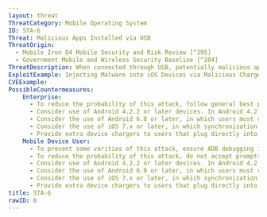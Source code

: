 ```yaml
---
layout: threat
ThreatCategory: Mobile Operating System
ID: STA-6
Threat: Malicious Apps Installed via USB
ThreatOrigin:
  - Mobile Iron Q4 Mobile Security and Risk Review [^195]
  - Government Mobile and Wireless Security Baseline [^204]
ThreatDescription: When connected through USB, potentially malicious applications can be installed on the mobile device, sometimes without the user's knowledge.
ExploitExample: Injecting Malware into iOS Devices via Malicious Chargers [^217]
CVEExample:
PossibleCountermeasures:
    Enterprise:
      - To reduce the probability of this attack, follow general best practices for securing systems to which a trusted mobile device may synchronize or access debugging functionality. For example, ensure the OS and applications maintain current security updates, endpoint protection software is installed, and systems are monitored for anomalous behavior.
      - Consider use of Android 4.2.2 or later devices. In Android 4.2.2, connections to ADB are authenticated with an RSA keypair. This prevents unauthorized use of ADB where the attacker has physical access to a device. [^220]
      - Consider the use of Android 6.0 or later, in which users must confirm to allow USB access to files, storage, or other functionality on the phone. The default behavior permits charging only. [^221]
      - Consider the use of iOS 7.x or later, in which synchronization with a computer over USB that requires the device be unlocked and the user confirm an explicit trust request. Failure to establish trust permits charging only.
      - Provide extra device chargers to users that plug directly into an electrical socket and encourage users to use them instead of plugging into potentially malicious USB charging stations or USB ports on potentially infected computers.
    Mobile Device User:
      - To prevent some varities of this attack, ensure ADB debugging is disabled.
      - To reduce the probability of this attack, do not accept prompts to trust untrusted systems.
      - Consider use of Android 4.2.2 or later devices. In Android 4.2.2, connections to ADB are authenticated with an RSA keypair. This prevents unauthorized use of ADB where the attacker has physical access to a device. [^220]
      - Consider the use of Android 6.0 or later, in which users must confirm to allow USB access to files, storage, or other functionality on the phone. The default behavior permits charging only. [^221]
      - Consider the use of iOS 7.x or later, in which synchronization with a computer over USB that requires the device be unlocked and the user confirm an explicit trust request. Failure to establish trust permits charging only.
      - Provide extra device chargers to users that plug directly into an electrical socket and encourage users to use them instead of plugging into potentially malicious USB charging stations or USB ports on potentially infected computers.
title: STA-6
rawID: 6
---
```

